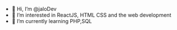 - 👋 Hi, I’m @jaloDev
- 👀 I’m interested in ReactJS, HTML CSS and the web development
- 🌱 I’m currently learning PHP,SQL
